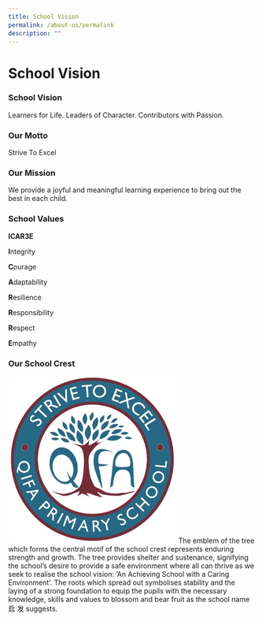 ```yaml
---
title: School Vision
permalink: /about-us/permalink
description: ""
---
```

School Vision
=============

  

### School Vision

Learners for Life. Leaders of Character. Contributors with Passion.  

  

### Our Motto

Strive To Excel

  

### Our Mission

We provide a joyful and meaningful learning experience to bring out the best in each child.  

  

### School Values

**ICAR3E**

**I**ntegrity 

**C**ourage 

**A**daptability 

**R**esilience 

**R**esponsibility 

**R**espect 

**E**mpathy  

  

### Our School Crest

![](/images/Qifa%20Logo.jpg)
The emblem of the tree which forms the central motif of the school crest represents enduring strength and growth. The tree provides shelter and sustenance, signifying the school’s desire to provide a safe environment where all can thrive as we seek to realise the school vision: ‘An Achieving School with a Caring Environment’. The roots which spread out symbolises stability and the laying of a strong foundation to equip the pupils with the necessary knowledge, skills and values to blossom and bear fruit as the school name 启 发 suggests.